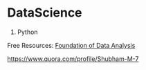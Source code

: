 # DataScience
1. Python

Free Resources:
[Foundation of Data Analysis](https://www.classcentral.com/course/edx-ut-7-01x-foundations-of-data-analysis-2244)

https://www.quora.com/profile/Shubham-M-7

